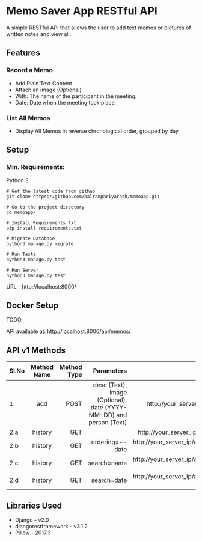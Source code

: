 # Memo Saver App RESTful API

A simple RESTful API that allows the user to add text memos or pictures of written notes and view all.

## Features

### Record a Memo

* Add Plain Text Content
* Attach an image (Optional)
* With: The name of the participant in the meeting.
* Date: Date when the meeting took place.

### List All Memos

* Display All Memos in reverse chronological order, grouped by day.

## Setup

### Min. Requirements:
Python 3

```
# Get the latest code from github
git clone https://github.com/balrampariyarath/memoapp.git

# Go to the project directory
cd memoapp/

# Install Requirements.txt
pip install requirements.txt

# Migrate Database
python3 manage.py migrate

# Run Tests
python3 manage.py test

# Run Server
python3 manage.py test
```

URL - http://localhost:8000/

## Docker Setup

TODO

API available at: http://localhost:8000/api/memos/


## API v1 Methods

| Sl.No | Method Name | Method Type | Parameters | URL | 
|-|:--:|--:|--:|--:|
| 1 | add | POST | desc (Text), image (Optional), date (YYYY-MM-DD) and person (Text) | http://your_server_ip/api/memos/add |
| 2.a | history | GET |  | http://your_server_ip/api/memos/history |
| 2.b | history | GET | ordering=+-date | http://your_server_ip/api/memos/history/?ordering=-date |
| 2.c | history | GET | search=name  | http://your_server_ip/api/memos/history/?search=name |
| 2.d | history | GET | search=date  | http://your_server_ip/api/memos/history/?search=date |

## Libraries Used
* Django - v2.0
* djangorestframework - v3.1.2
* Pillow - 2017.3
